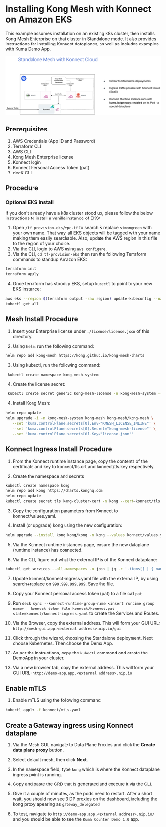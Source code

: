Installing Kong Mesh with Konnect on Amazon EKS
===========================================================

This example assumes installation on an existing k8s cluster, then installs Kong Mesh Enterprise on that cluster in Standalone mode.  It also provides instructions for installing Konnect dataplanes, as well as includes examples with Kuma Demo App.

![](img/mesh-konnect-demo-app.png "Standalone Deployment")

## Prerequisites
1. AWS Credentials (App ID and Password)
2. Terraform CLI
3. AWS CLI
4. Kong Mesh Enterprise license
5. Konnect login
6. Konnect Personal Access Token (pat)
7. decK CLI

## Procedure

### Optional EKS install

If you don't already have a k8s cluster stood up, please follow the below instructions to install a vanilla instance of EKS:

1. Open `/tf-provision-eks/vpc.tf` to search & replace `simongreen` with your own name.  That way, all EKS objects will be tagged with your name making them easily searchable. Also, update the AWS region in this file to the region of your choice.
2. Via the CLI, login to AWS using `aws configure`.
3. Via the CLI, `cd tf-provision-eks` then run the following Terraform commands to standup Amazon EKS:

```bash
terraform init
terraform apply
```

4. Once terraform has stoodup EKS, setup `kubectl` to point to your new EKS instance:

```bash
aws eks --region $(terraform output -raw region) update-kubeconfig --name $(terraform output -raw cluster_name)
kubectl get all
```

## Mesh Install Procedure

1. Insert your Enterprise license under `./license/license.json` of this directory.

2. Using `helm`, run the following command:

```bash
helm repo add kong-mesh https://kong.github.io/kong-mesh-charts
```

3. Using kubectl, run the following command:

```bash
 kubectl create namespace kong-mesh-system
```

4. Create the license secret:

```bash
 kubectl create secret generic kong-mesh-license -n kong-mesh-system --from-file=license/license.json
```

4. Install Kong Mesh:

```bash
helm repo update
helm upgrade -i -n kong-mesh-system kong-mesh kong-mesh/kong-mesh \
   --set 'kuma.controlPlane.secrets[0].Env="KMESH_LICENSE_INLINE"' \
   --set 'kuma.controlPlane.secrets[0].Secret="kong-mesh-license"' \
   --set 'kuma.controlPlane.secrets[0].Key="license.json"'
   ```

## Konnect Ingress Install Procedure

1. From the Konnect runtime instance page, copy the contents of the certificate and key to konnect/tls.crt and konnect/tls.key respectively.

2.  Create the namespace and secrets

```bash
kubectl create namespace kong
helm repo add kong https://charts.konghq.com
helm repo update
kubectl create secret tls kong-cluster-cert -n kong --cert=konnect/tls.crt --key=konnect/tls.key
```

3. Copy the configuration parameters from Konnect to konnect/values.yaml.

4.  Install (or upgrade) kong using the new configuration:

```bash
helm upgrade --install kong kong/kong -n kong --values konnect/values.yaml
```

5. Via the Konnect runtime instances page, ensure the new dataplane (runtime instance) has connected.

6. Via the CLI, figure out what the external IP is of the Konnect dataplane:

```bash
kubectl get services --all-namespaces -o json | jq -r '.items[] | { name: .metadata.name, ns: .metadata.namespace, ip: .status.loadBalancer?|.ingress[]?|.hostname  }'
```

7. Update konnect/konnect-ingress.yaml file with the external IP, by using search+replace on `999.999.999.999`.  Save the file.

8. Copy your Konnect personal access token (pat) to a file call `pat`

9.  Run `deck sync --konnect-runtime-group-name <insert runtime group name> --konnect-token-file konnect/konnect.pat --state=konnect/konnect-ingress.yaml` to create the Services and Routes.


10.  Via the Browser, copy the external address.  This will form your GUI URL: `http://mesh-gui.app.<external address>.nip.io/gui`

11.  Click through the wizard, choosing the Standalone deployment.  Next choose Kubernetes.  Then choose the Demo App.

12.  As per the instructions, copy the `kubectl` command and create the DemoApp in your cluster.

13. Via a new browser tab, copy the external address.  This will form your GUI URL: `http://demo-app.app.<external address>.nip.io`

## Enable mTLS

1. Enable mTLS using the following command:

```bash
kubectl apply -f konnect/mtls.yaml
```

## Create a Gateway ingress using Konnect dataplane

1. Via the Mesh GUI, navigate to Data Plane Proxies and click the **Create data plane proxy** button.

2. Select default mesh, then click **Next**.

3. In the namespace field, type `kong` which is where the Konnect dataplane ingress point is running.

4. Copy and paste the CRD that is generated and execute it via the CLI.

5. Give it a couple of minutes, as the pods need to restart.  After a short wait, you should now see 3 DP proxies on the dashboard, including the kong proxy apearing as `gateway_delegated`.

6. To test, navigate to `http://demo-app.app.<external address>.nip.io/` and you should be able to see the `Kuma Counter Demo 1.0` app.
